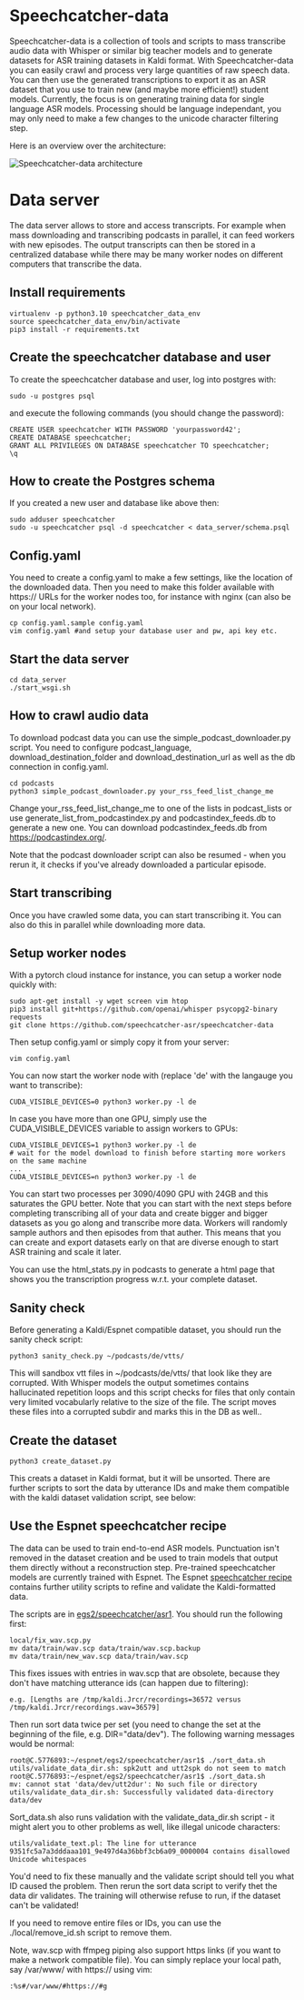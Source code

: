 # Speechcatcher-data

Speechcatcher-data is a collection of tools and scripts to mass transcribe audio data with Whisper or similar big teacher models and to generate datasets for ASR training datasets in Kaldi format. With Speechcatcher-data you can easily crawl and process very large quantities of raw speech data. You can then use the generated transcriptions to export it as an ASR dataset that you use to train new (and maybe more efficient!) student models. Currently, the focus is on generating training data for single language ASR models. Processing should be language independant, you may only need to make a few changes to the unicode character filtering step. 

Here is an overview over the architecture:

![Speechcatcher-data architecture](https://raw.githubusercontent.com/speechcatcher-asr/speechcatcher-data/main/architecture.svg)

# Data server

The data server allows to store and access transcripts. For example when mass downloading and transcribing podcasts in parallel, it can feed workers with new episodes. The output transcripts can then be stored in a centralized database while there may be many worker nodes on different computers that transcribe the data.

## Install requirements

    virtualenv -p python3.10 speechcatcher_data_env
    source speechcatcher_data_env/bin/activate
    pip3 install -r requirements.txt  

## Create the speechcatcher database and user

To create the speechcatcher database and user, log into postgres with:

    sudo -u postgres psql

and execute the following commands (you should change the password):

    CREATE USER speechcatcher WITH PASSWORD 'yourpassword42';
    CREATE DATABASE speechcatcher;
    GRANT ALL PRIVILEGES ON DATABASE speechcatcher TO speechcatcher;
    \q

## How to create the Postgres schema

If you created a new user and database like above then:

    sudo adduser speechcatcher
    sudo -u speechcatcher psql -d speechcatcher < data_server/schema.psql

## Config.yaml

You need to create a config.yaml to make a few settings, like the location of the downloaded data. Then you need to make this folder available with https:// URLs for the worker nodes too, for instance with nginx (can also be on your local network).

    cp config.yaml.sample config.yaml
    vim config.yaml #and setup your database user and pw, api key etc.

## Start the data server

    cd data_server
    ./start_wsgi.sh

## How to crawl audio data

To download podcast data you can use the simple_podcast_downloader.py script. You need to configure podcast_language, download_destination_folder and download_destination_url as well as the db connection in config.yaml.

    cd podcasts
    python3 simple_podcast_downloader.py your_rss_feed_list_change_me

Change your_rss_feed_list_change_me to one of the lists in podcast_lists or use generate_list_from_podcastindex.py and podcastindex_feeds.db to generate a new one. You can download podcastindex_feeds.db from https://podcastindex.org/.

Note that the podcast downloader script can also be resumed - when you rerun it, it checks if you've already downloaded a particular episode.

## Start transcribing

Once you have crawled some data, you can start transcribing it. You can also do this in parallel while downloading more data.

## Setup worker nodes

With a pytorch cloud instance for instance, you can setup a worker node quickly with: 

    sudo apt-get install -y wget screen vim htop
    pip3 install git+https://github.com/openai/whisper psycopg2-binary requests
    git clone https://github.com/speechcatcher-asr/speechcatcher-data
   
Then setup config.yaml or simply copy it from your server:

    vim config.yaml

You can now start the worker node with (replace 'de' with the langauge you want to transcribe):

    CUDA_VISIBLE_DEVICES=0 python3 worker.py -l de   

In case you have more than one GPU, simply use the CUDA_VISIBLE_DEVICES variable to assign workers to GPUs:

    CUDA_VISIBLE_DEVICES=1 python3 worker.py -l de
    # wait for the model download to finish before starting more workers on the same machine
    ...
    CUDA_VISIBLE_DEVICES=n python3 worker.py -l de

You can start two processes per 3090/4090 GPU with 24GB and this saturates the GPU better. Note that you can start with the next steps before completing transcribing all of your data and create bigger and bigger datasets as you go along and transcribe more data. 
Workers will randomly sample authors and then episodes from that auther. This means that you can create and export datasets early on that are diverse enough to start ASR training and scale it later.

You can use the html_stats.py in podcasts to generate a html page that shows you the transcription progress w.r.t. your complete dataset.

## Sanity check

Before generating a Kaldi/Espnet compatible dataset, you should run the sanity check script:

    python3 sanity_check.py ~/podcasts/de/vtts/

This will sandbox vtt files in ~/podcasts/de/vtts/ that look like they are corrupted. With Whisper models the output sometimes contains hallucinated repetition loops and this script checks for files that only contain very limited vocabularly relative to the size of the file. The script moves these files into a corrupted subdir and marks this in the DB as well..

## Create the dataset

    python3 create_dataset.py

This creats a dataset in Kaldi format, but it will be unsorted. There are further scripts to sort the data by utterance IDs and make them compatible with the kaldi dataset validation script, see below:

## Use the Espnet speechcatcher recipe

The data can be used to train end-to-end ASR models. Punctuation isn't removed in the dataset creation and be used to train models that output them directly without a reconstruction step. Pre-trained speechcatcher models are currently trained with Espnet. The Espnet [speechcatcher recipe](https://github.com/speechcatcher-asr/espnet/tree/egs2-speechcatcher-de/egs2/speechcatcher/asr1) contains further utility scripts to refine and validate the Kaldi-formatted data.

The scripts are in [egs2/speechcatcher/asr1](https://github.com/speechcatcher-asr/espnet/tree/egs2-speechcatcher-de/egs2/speechcatcher/asr1). You should run the following first:

    local/fix_wav.scp.py
    mv data/train/wav.scp data/train/wav.scp.backup
    mv data/train/new_wav.scp data/train/wav.scp

This fixes issues with entries in wav.scp that are obsolete, because they don't have matching utterance ids (can happen due to filtering):

    e.g. [Lengths are /tmp/kaldi.Jrcr/recordings=36572 versus /tmp/kaldi.Jrcr/recordings.wav=36579]

Then run sort data twice per set (you need to change the set at the beginning of the file, e.g. DIR="data/dev"). The following warning messages would be normal:

    root@C.5776893:~/espnet/egs2/speechcatcher/asr1$ ./sort_data.sh 
    utils/validate_data_dir.sh: spk2utt and utt2spk do not seem to match
    root@C.5776893:~/espnet/egs2/speechcatcher/asr1$ ./sort_data.sh 
    mv: cannot stat 'data/dev/utt2dur': No such file or directory
    utils/validate_data_dir.sh: Successfully validated data-directory data/dev

Sort_data.sh also runs validation with the validate_data_dir.sh script - it might alert you to other problems as well, like illegal unicode characters:
    
    utils/validate_text.pl: The line for utterance 9351fc5a7a3dddaaa101_9e497d4a36bbf3cb6a09_0000004 contains disallowed Unicode whitespaces

You'd need to fix these manually and the validate script should tell you what ID caused the problem. Then rerun the sort data script to verify thet the data dir validates. The training will otherwise refuse to run, if the dataset can't be validated!

If you need to remove entire files or IDs, you can use the ./local/remove_id.sh script to remove them.

Note, wav.scp with ffmpeg piping also support https links (if you want to make a network compatible file). You can simply replace your local path, say /var/www/ with https:// using vim:

    :%s#/var/www/#https://#g

